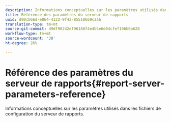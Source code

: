 ```yaml
---
description: Informations conceptuelles sur les paramètres utilisés dans les fichiers de configuration du serveur de rapports.
title: Référence des paramètres du serveur de rapports
uuid: d90cb66d-e864-4122-9f4a-85518669c2ab
translation-type: tm+mt
source-git-commit: d9df90242ef96188f4e4b5e6d04cfef196b0a628
workflow-type: tm+mt
source-wordcount: '30'
ht-degree: 26%

---
```



# Référence des paramètres du serveur de rapports{#report-server-parameters-reference}

Informations conceptuelles sur les paramètres utilisés dans les fichiers de configuration du serveur de rapports.

